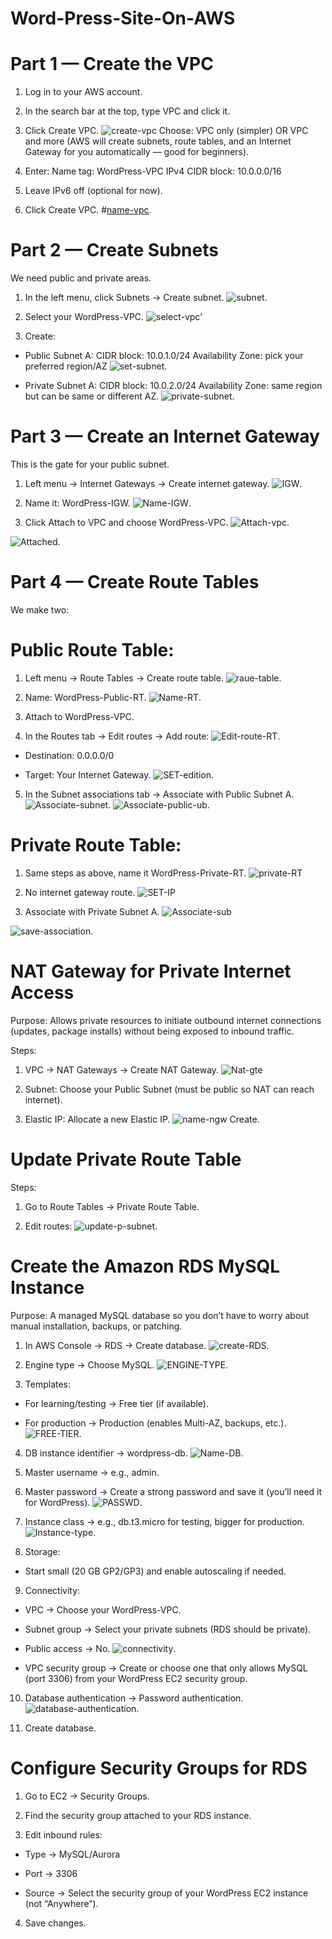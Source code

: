 # Word-Press-Site-On-AWS 

# Part 1 — Create the VPC

1. Log in to your AWS account.

2. In the search bar at the top, type VPC and click it.

3. Click Create VPC.
![create-vpc](./New-Pic-24/1.create-vpc.png)
    Choose:
VPC only (simpler) OR VPC and more (AWS will create subnets, route tables, and an Internet Gateway for you automatically — good for beginners).
4. Enter:
 Name tag: WordPress-VPC
 IPv4 CIDR block: 10.0.0.0/16

5. Leave IPv6 off (optional for now).

 6. Click Create VPC.
 #[name-vpc](./New-Pic-24/2.name-vpc.png).

# Part 2 — Create Subnets
We need public and private areas.

1. In the left menu, click Subnets → Create subnet.
![subnet](./New-Pic-24/3.subnet.png).

2. Select your WordPress-VPC.
![select-vpc](./New-Pic-24/4.name-vpc.png)'

3. Create:
- Public Subnet A:
CIDR block: 10.0.1.0/24
Availability Zone: pick your preferred region/AZ
![set-subnet](/New-Pic-24/5.set-vpc.png).

- Private Subnet A:
CIDR block: 10.0.2.0/24
Availability Zone: same region but can be same or different AZ.
![private-subnet](./New-Pic-24/5.private-subnet.png).

# Part 3 — Create an Internet Gateway
This is the gate for your public subnet.

1. Left menu → Internet Gateways → Create internet gateway.
![IGW](./New-Pic-24/6.IGW.png).

2. Name it: WordPress-IGW.
![Name-IGW](./New-Pic-24/7.NAME-IGW.png).

3. Click Attach to VPC and choose WordPress-VPC.
![Attach-vpc](./New-Pic-24/8.Attach-vpc.png).

![Attached](./New-Pic-24/9.Attached.png).


# Part 4 — Create Route Tables
We make two:
# Public Route Table:
1. Left menu → Route Tables → Create route table.
![raue-table](./New-Pic-24/10.route-table.png).

2. Name: WordPress-Public-RT.
![Name-RT](./New-Pic-24/11.Name-RT.png).

3. Attach to WordPress-VPC.
4. In the Routes tab → Edit routes → Add route:
![Edit-route-RT](./New-Pic-24/12.Edit-RT.png).
- Destination: 0.0.0.0/0

- Target: Your Internet Gateway.
![SET-edition](./New-Pic-24/13.Set-edition.png).

5. In the Subnet associations tab → Associate with Public Subnet A.
![Associate-subnet](./New-Pic-24/14.Associate-subnet.png).
![Associate-public-ub](./New-Pic-24/15.Associte-public-subnet.png).

# Private Route Table:
1. Same steps as above, name it WordPress-Private-RT.
![private-RT](./New-Pic-24/16.Private-RT.png)

2. No internet gateway route.
![SET-IP](./New-Pic-24/18.set-ip-destination.png)

3. Associate with Private Subnet A.
![Associate-sub](./New-Pic-24/20.associte-subnet.png)

![save-association](./New-Pic-24/21.save-association.png).

# NAT Gateway for Private Internet Access
Purpose: Allows private resources to initiate outbound internet connections (updates, package installs) without being exposed to inbound traffic.

Steps:

1. VPC → NAT Gateways → Create NAT Gateway.
![Nat-gte](./New-Pic-24/22.Nat-gtw.png)

2. Subnet: Choose your Public Subnet (must be public so NAT can reach internet).
3. Elastic IP: Allocate a new Elastic IP.
![name-ngw](./New-Pic-24/23.Name-NGW.png)
Create.

# Update Private Route Table
Steps:
1. Go to Route Tables → Private Route Table.

2. Edit routes:
![update-p-subnet](./New-Pic-24/24.udate-p-subnet.png).


# Create the Amazon RDS MySQL Instance
Purpose: A managed MySQL database so you don’t have to worry about manual installation, backups, or patching.

1. In AWS Console → RDS → Create database.
![create-RDS](./New-Pic-24/25.Create-RDS.png).

2. Engine type → Choose MySQL.
![ENGINE-TYPE](./New-Pic-24/26.engine-type.png).

3. Templates:

- For learning/testing → Free tier (if available).

- For production → Production (enables Multi-AZ, backups, etc.).
![FREE-TIER](./New-Pic-24/27.free-tier.png).

4. DB instance identifier → wordpress-db.
![Name-DB](./New-Pic-24/28.Name-DB.png).

5. Master username → e.g., admin.

6. Master password → Create a strong password and save it (you’ll need it for WordPress).
![PASSWD](./New-Pic-24/29.Paswd.png).

7. Instance class → e.g., db.t3.micro for testing, bigger for production.
![Instance-type](./New-Pic-24/30.instance-type.png).

8. Storage:

- Start small (20 GB GP2/GP3) and enable autoscaling if needed.

9. Connectivity:

- VPC → Choose your WordPress-VPC.

- Subnet group → Select your private subnets (RDS should be private).

- Public access → No.
![connectivity](./New-Pic-24/31.connectivity.png).

- VPC security group → Create or choose one that only allows MySQL (port 3306) from your WordPress EC2 security group.

10. Database authentication → Password authentication.
![database-authentication](./New-Pic-24/33.Database-authentication.png).

11. Create database.

# Configure Security Groups for RDS
1. Go to EC2 → Security Groups.

2. Find the security group attached to your RDS instance.

3. Edit inbound rules:

- Type → MySQL/Aurora

- Port → 3306

- Source → Select the security group of your WordPress EC2 instance (not “Anywhere”).

4. Save changes.